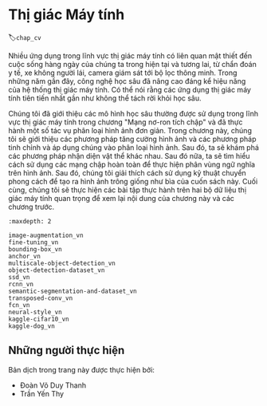 <!--
# Computer Vision
-->

# Thị giác Máy tính
:label:`chap_cv`

<!--
Many applications in the area of computer vision are closely related to our daily lives, now and in the future, whether medical diagnostics, driverless vehicles, camera monitoring, or smart filters.
In recent years, deep learning technology has greatly enhanced computer vision systems' performance.
It can be said that the most advanced computer vision applications are nearly inseparable from deep learning.
-->

Nhiều ứng dụng trong lĩnh vực thị giác máy tính có liên quan mật thiết đến cuộc sống hàng ngày của chúng ta trong hiện tại và tương lai, từ chẩn đoán y tế, xe không người lái, camera giám sát tới bộ lọc thông minh.
Trong những năm gần đây, công nghệ học sâu đã nâng cao đáng kể hiệu năng của hệ thống thị giác máy tính.
Có thể nói rằng các ứng dụng thị giác máy tính tiên tiến nhất gần như không thể tách rời khỏi học sâu.

<!--
We have introduced deep learning models commonly used in the area of computer vision in the chapter "Convolutional Neural Networks" and have practiced simple image classification tasks.
In this chapter, we will introduce image augmentation and fine tuning methods and apply them to image classification.
Then, we will explore various methods of object detection.
After that, we will learn how to use fully convolutional networks to perform semantic segmentation on images.
Then, we explain how to use style transfer technology to generate images that look like the cover of this book.
Finally, we will perform practice exercises on two important computer vision datasets to review the content of this chapter and the previous chapters.
-->

Chúng tôi đã giới thiệu các mô hình học sâu thường được sử dụng trong lĩnh vực thị giác máy tính trong chương "Mạng nơ-ron tích chập" và đã thực hành một số tác vụ phân loại hình ảnh đơn giản.
Trong chương này, chúng tôi sẽ giới thiệu các phương pháp tăng cường hình ảnh và các phương pháp tinh chỉnh và áp dụng chúng vào phân loại hình ảnh.
Sau đó, ta sẽ khám phá các phương pháp nhận diện vật thể khác nhau.
Sau đó nữa, ta sẽ tìm hiểu cách sử dụng các mạng chập hoàn toàn để thực hiện phân vùng ngữ nghĩa trên hình ảnh.
Sau đó, chúng tôi giải thích cách sử dụng kỹ thuật chuyển phong cách để tạo ra hình ảnh trông giống như bìa của cuốn sách này.
Cuối cùng, chúng tôi sẽ thực hiện các bài tập thực hành trên hai bộ dữ liệu thị giác máy tính quan trọng để xem lại nội dung của chương này và các chương trước.


```toc
:maxdepth: 2

image-augmentation_vn
fine-tuning_vn
bounding-box_vn
anchor_vn
multiscale-object-detection_vn
object-detection-dataset_vn
ssd_vn
rcnn_vn
semantic-segmentation-and-dataset_vn
transposed-conv_vn
fcn_vn
neural-style_vn
kaggle-cifar10_vn
kaggle-dog_vn
```


## Những người thực hiện
Bản dịch trong trang này được thực hiện bởi:
<!--
Tác giả của mỗi Pull Request điền tên mình và tên những người review mà bạn thấy
hữu ích vào từng phần tương ứng. Mỗi dòng một tên, bắt đầu bằng dấu `*`.

Tên đầy đủ của các reviewer có thể được tìm thấy tại https://github.com/aivivn/d2l-vn/blob/master/docs/contributors_info.md
-->

* Đoàn Võ Duy Thanh
* Trần Yến Thy
